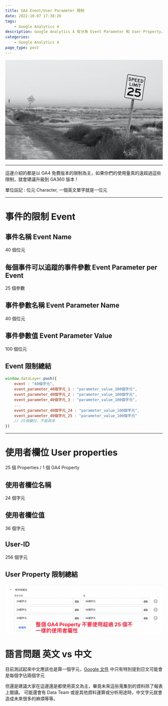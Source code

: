 ```yaml
---
title: GA4 Event/User Parameter 限制
date: 2022-10-07 17:38:26
tags: 
	- Google Analytics 4
description: Google Analytics 4 有分為 Event Parameter 和 User Property，各自有不同的字數限制和使用上限。尤其超過字數的限制會可能直接讓追蹤無效
categories: 
	- Google Analytics 4
page_type: post
---
```


 ![limitation](./ga4-parameter-name-value-limit/limitation.webp)

 ---

這邊介紹的都是以 GA4 免費版本的限制為主，如果你們的使用量真的遠超過這些限制，就會建議升級到 GA360 版本 !

單位註記 :
位元 Character, 一個英文單字就是一位元

---

# 事件的限制 Event

## 事件名稱 Event Name

40 個位元

## 每個事件可以追蹤的事件參數 Event Parameter per Event

25 個參數

## 事件參數名稱 Event Parameter Name

40 個位元

## 事件參數值 Event Parameter Value

100 個位元

## Event 限制總結

```javascript
window.dataLayer.push({
    event : "40個字元",
    event_parameter_40個字元_1 : "parameter_value_100個字元",
    event_parameter_40個字元_2 : "parameter_value_100個字元",
    event_parameter_40個字元_3 : "parameter_value_100個字元",
    ...
    event_parameter_40個字元_24 : "parameter_value_100個字元",
    event_parameter_40個字元_25 : "parameter_value_100個字元"
    // 25個欄位，不能再多
})
```

---

# 使用者欄位 User properties

25 個 Properties / 1 個 GA4 Property

## 使用者欄位名稱

24 個字元

## 使用者欄位值

36 個字元

## User-ID

256 個字元

## User Property 限制總結

![user_property_limit](./ga4-parameter-name-value-limit/user_property_limit.png)

# 語言問題 英文 vs 中文

目前測試起來中文應該也是算一個字元，[Google 文件](https://support.google.com/analytics/answer/9267744?hl=en) 中只有特別提到日文可能會是每個字佔兩個字元

但還是建議大家在這邊還是都使用英文為主，畢竟未來這些蒐集到的資料除了報表上閱讀。
可能還會有 Data Team 或是其他資料運算或分析用途時，中文字元就會造成未來很多的麻煩等等。